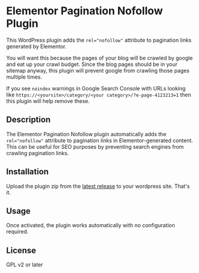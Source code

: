 # Elementor Pagination Nofollow Plugin

This WordPress plugin adds the `rel="nofollow"` attribute to pagination links generated by Elementor.

You will want this because the pages of your blog will be crawled by google and eat up your crawl budget. Since the blog pages should be in your sitemap anyway, this plugin will prevent google from crawling those pages multiple times.

If you see `noindex` warnings in Google Search Console with URLs looking like `https://<yoursite>/category/<your category>/?e-page-4123213=1` then this plugin will help remove these.

## Description

The Elementor Pagination Nofollow plugin automatically adds the `rel="nofollow"` attribute to pagination links in Elementor-generated content. This can be useful for SEO purposes by preventing search engines from crawling pagination links.

## Installation

Upload the plugin zip from the [latest release](https://github.com/ddikman/elementor-pagination-nofollow/releases) to your wordpress site. That's it.

## Usage

Once activated, the plugin works automatically with no configuration required.

## License

GPL v2 or later